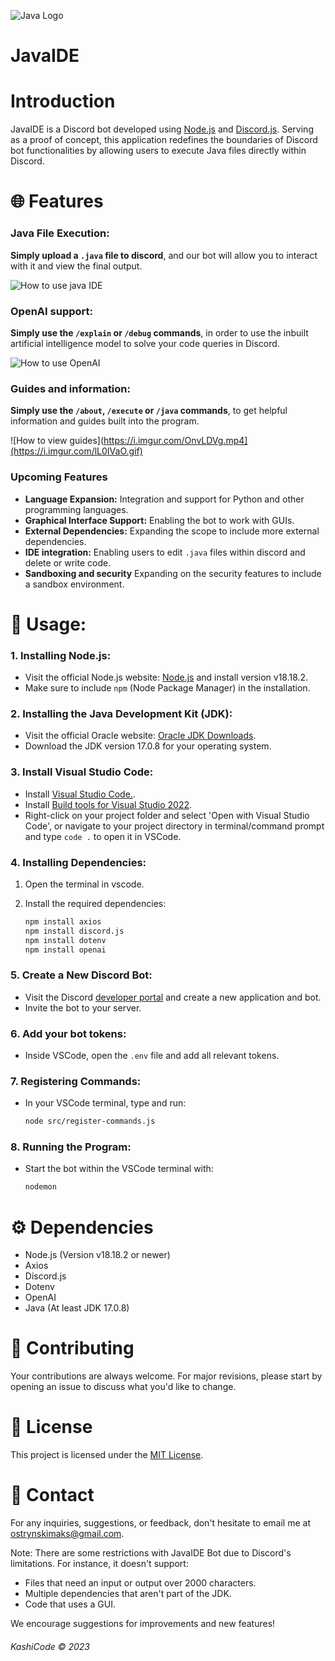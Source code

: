 ![Java Logo](https://i.imgur.com/D1Qwyww.png)

# JavaIDE

# Introduction
JavaIDE is a Discord bot developed using [Node.js](https://nodejs.org/) and [Discord.js](https://discord.js.org/). Serving as a proof of concept, this application redefines the boundaries of Discord bot functionalities by allowing users to execute Java files directly within Discord.

# 🌐 Features

### Java File Execution:
**Simply upload a `.java` file to discord**, and our bot will allow you to interact with it and view the final output.


![How to use java IDE](https://i.imgur.com/st7RpMw.gif)

### OpenAI support:
**Simply use the `/explain` or `/debug` commands**, in order to use the inbuilt artificial intelligence model to solve your code queries in Discord.


![How to use OpenAI](https://i.imgur.com/BER3ip1.gif)

### Guides and information:
**Simply use the `/about`, `/execute` or `/java` commands**, to get helpful information and guides built into the program.


![How to view guides](https://i.imgur.com/OnvLDVg.mp4](https://i.imgur.com/lL0IVaO.gif) 


### Upcoming Features
- **Language Expansion:** Integration and support for Python and other programming languages.
- **Graphical Interface Support:** Enabling the bot to work with GUIs.
- **External Dependencies:** Expanding the scope to include more external dependencies.
- **IDE integration:** Enabling users to edit `.java` files within discord and delete or write code.
- **Sandboxing and security** Expanding on the security features to include a sandbox environment. 

# 📌 Usage:

### 1. Installing Node.js:

- Visit the official Node.js website: [Node.js](https://nodejs.org/) and install version v18.18.2.
-  Make sure to include `npm` (Node Package Manager) in the installation.

### 2. Installing the Java Development Kit (JDK):

- Visit the official Oracle website: [Oracle JDK Downloads](https://www.oracle.com/java/technologies/javase-jdk15-downloads.html).
- Download the JDK version 17.0.8 for your operating system.

### 3. Install Visual Studio Code:
- Install [Visual Studio Code.](https://code.visualstudio.com/).
- Install [Build tools for Visual Studio 2022](https://visualstudio.microsoft.com/downloads/?q=build+tools).
- Right-click on your project folder and select 'Open with Visual Studio Code', or navigate to your project directory in terminal/command prompt and type `code .` to open it in VSCode.

### 4. Installing Dependencies:

1. Open the terminal in vscode.
3. Install the required dependencies:

   ```bash
   npm install axios
   npm install discord.js
   npm install dotenv
   npm install openai
   ```

### 5. Create a New Discord Bot:
- Visit the Discord [developer portal](https://discord.com/developers/applications) and create a new application and bot.
- Invite the bot to your server.


### 6. Add your bot tokens:

- Inside VSCode, open the `.env` file and add all relevant tokens.

### 7. Registering Commands:

- In your VSCode terminal, type and run:
     ```bash
     node src/register-commands.js
     ```

### 8. Running the Program:

- Start the bot within the VSCode terminal with:
     ```bash
     nodemon
     ```

# ⚙ Dependencies
- Node.js (Version v18.18.2 or newer)
- Axios
- Discord.js
- Dotenv
- OpenAI
- Java (At least JDK 17.0.8)

# 📝 Contributing
Your contributions are always welcome. For major revisions, please start by opening an issue to discuss what you'd like to change.

# 📜 License
This project is licensed under the [MIT License](https://opensource.org/licenses/MIT).

# 💼 Contact
For any inquiries, suggestions, or feedback, don't hesitate to email me at [ostrynskimaks@gmail.com](mailto:ostrynskimaks@gmail.com).

Note: There are some restrictions with JavaIDE Bot due to Discord's limitations. For instance, it doesn't support:
- Files that need an input or output over 2000 characters.
- Multiple dependencies that aren't part of the JDK.
- Code that uses a GUI.

We encourage suggestions for improvements and new features!

###### KashiCode © 2023








